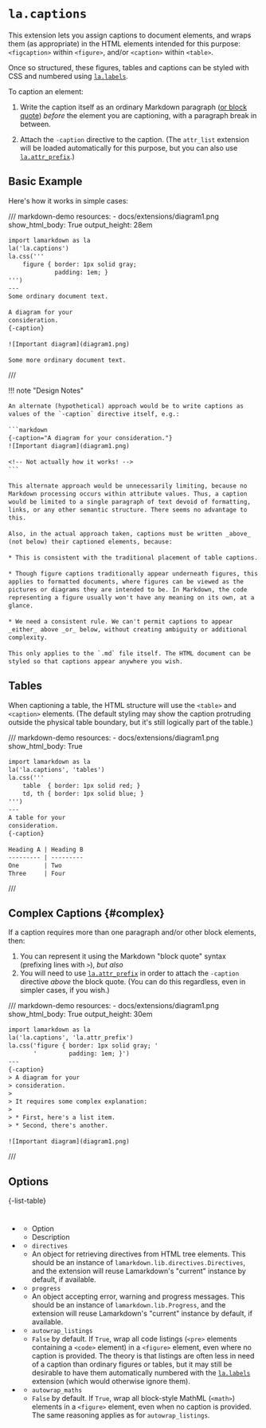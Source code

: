 # `la.captions`

This extension lets you assign captions to document elements, and wraps them (as appropriate) in the HTML elements intended for this purpose: `<figcaption>` within `<figure>`, and/or `<caption>` within `<table>`.

Once so structured, these figures, tables and captions can be styled with CSS and numbered using [`la.labels`](labels.md).

To caption an element:

1. Write the caption itself as an ordinary Markdown paragraph ([or block quote](#complex)) _before_ the element you are captioning, with a paragraph break in between.

2. Attach the `-caption` directive to the caption. (The `attr_list` extension will be loaded automatically for this purpose, but you can also use [`la.attr_prefix`](attr_prefix.md).)


## Basic Example

Here's how it works in simple cases:

/// markdown-demo
    resources:
        - docs/extensions/diagram1.png
    show_html_body: True
    output_height: 28em

    import lamarkdown as la
    la('la.captions')
    la.css('''
        figure { border: 1px solid gray;
                 padding: 1em; }
    ''')
    ---
    Some ordinary document text.

    A diagram for your
    consideration.
    {-caption}

    ![Important diagram](diagram1.png)

    Some more ordinary document text.
///


!!! note "Design Notes"

    An alternate (hypothetical) approach would be to write captions as values of the `-caption` directive itself, e.g.:

    ```markdown
    {-caption="A diagram for your consideration."}
    ![Important diagram](diagram1.png)

    <!-- Not actually how it works! -->
    ```

    This alternate approach would be unnecessarily limiting, because no Markdown processing occurs within attribute values. Thus, a caption would be limited to a single paragraph of text devoid of formatting, links, or any other semantic structure. There seems no advantage to this.

    Also, in the actual approach taken, captions must be written _above_ (not below) their captioned elements, because:

    * This is consistent with the traditional placement of table captions.

    * Though figure captions traditionally appear underneath figures, this applies to formatted documents, where figures can be viewed as the pictures or diagrams they are intended to be. In Markdown, the code representing a figure usually won't have any meaning on its own, at a glance.

    * We need a consistent rule. We can't permit captions to appear _either_ above _or_ below, without creating ambiguity or additional complexity.

    This only applies to the `.md` file itself. The HTML document can be styled so that captions appear anywhere you wish.


## Tables

When captioning a table, the HTML structure will use the `<table>` and `<caption>` elements. (The default styling may show the caption protruding outside the physical table boundary, but it's still logically part of the table.)

/// markdown-demo
    resources:
        - docs/extensions/diagram1.png
    show_html_body: True

    import lamarkdown as la
    la('la.captions', 'tables')
    la.css('''
        table  { border: 1px solid red; }
        td, th { border: 1px solid blue; }
    ''')
    ---
    A table for your
    consideration.
    {-caption}

    Heading A | Heading B
    --------- | ---------
    One       | Two
    Three     | Four
///


## Complex Captions {#complex}

If a caption requires more than one paragraph and/or other block elements, then:

1. You can represent it using the Markdown "block quote" syntax (prefixing lines with `>`), _but also_
2. You will need to use [`la.attr_prefix`](attr_prefix.md) in order to attach the `-caption` directive _above_ the block quote. (You can do this regardless, even in simpler cases, if you wish.)

/// markdown-demo
    resources:
        - docs/extensions/diagram1.png
    show_html_body: True
    output_height: 30em

    import lamarkdown as la
    la('la.captions', 'la.attr_prefix')
    la.css('figure { border: 1px solid gray; '
           '         padding: 1em; }')
    ---
    {-caption}
    > A diagram for your
    > consideration.
    >
    > It requires some complex explanation:
    >
    > * First, here's a list item.
    > * Second, there's another.

    ![Important diagram](diagram1.png)
///


## Options

{-list-table}

* #
    - Option
    - Description

*   - `directives`
    - An object for retrieving directives from HTML tree elements. This should be an instance of `lamarkdown.lib.directives.Directives`, and the extension will reuse Lamarkdown's "current" instance by default, if available.

*   - `progress`
    - An object accepting error, warning and progress messages. This should be an instance of `lamarkdown.lib.Progress`, and the extension will reuse Lamarkdown's "current" instance by default, if available.

*   - `autowrap_listings`
    - `False` by default. If `True`, wrap all code listings (`<pre>` elements containing a `<code>` element) in a `<figure>` element, even where no caption is provided. The theory is that listings are often less in need of a caption than ordinary figures or tables, but it may still be desirable to have them automatically numbered with the [`la.labels`](labels.md) extension (which would otherwise ignore them).

*   - `autowrap_maths`
    - `False` by default. If `True`, wrap all block-style MathML (`<math>`) elements in a `<figure>` element, even when no caption is provided. The same reasoning applies as for `autowrap_listings`.
